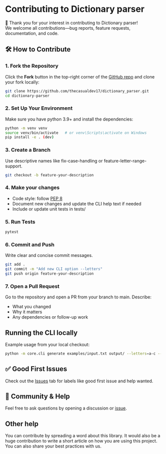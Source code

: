 # Contributing to Dictionary parser

🎉 Thank you for your interest in contributing to Dictionary parser!  
We welcome all contributions—bug reports, feature requests, documentation, and code.

## 🛠️ How to Contribute

### 1. Fork the Repository

Click the **Fork** button in the top-right corner of the [GitHub repo](https://github.com/thecasualdev17/dictionary_parser) and clone your fork locally:

```bash
git clone https://github.com/thecasualdev17/dictionary_parser.git
cd dictionary-parser
```
### 2. Set Up Your Environment
Make sure you have python 3.9+ and install the dependencies:

```bash
python -m venv venv
source venv/bin/activate   # or venv\Scripts\activate on Windows
pip install -e . (dev)
```

### 3. Create a Branch
Use descriptive names like fix-case-handling or feature-letter-range-support.

```bash
git checkout -b feature-your-description
```

### 4. Make your changes
 - Code style: follow [PEP 8](https://pep8.org/)
 - Document new changes and update the CLI help text if needed
 - Include or update unit tests in tests/

### 5. Run Tests

```bash
pytest
```

### 6. Commit and Push
Write clear and concise commit messages.
```bash
git add .
git commit -m "Add new CLI option --letters"
git push origin feature-your-description
```

### 7. Open a Pull Request
Go to the repository and open a PR from your branch to main. 
Describe:
 - What you changed
 - Why it matters
 - Any dependencies or follow-up work

## Running the CLI locally
Example usage from your local checkout:
```bash
python -m core.cli generate examples/input.txt output/ --letters=a-c --case=upper
```

## ✅ Good First Issues

Check out the [Issues](https://github.com/thecasualdev17/dictionary_parser/issues) tab for labels like good first issue and help wanted.

## 💬 Community & Help

Feel free to ask questions by opening a discussion or [issue](https://github.com/thecasualdev17/dictionary_parser/issues).

## Other help

You can contribute by spreading a word about this library.
It would also be a huge contribution to write
a short article on how you are using this project.
You can also share your best practices with us.
